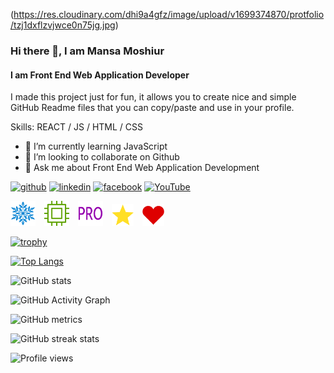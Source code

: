 (https://res.cloudinary.com/dhi9a4gfz/image/upload/v1699374870/protfolio/tzj1dxflzvjwce0n75jg.jpg)

### Hi there 👋, I am Mansa Moshiur
#### I am Front End Web Application  Developer 


I made this project just for fun, it allows you to create nice and simple GitHub Readme files that you can copy/paste and use in your profile.

Skills:  REACT / JS / HTML / CSS

- 🌱 I’m currently learning JavaScript 
- 👯 I’m looking to collaborate on Github 
- 💬 Ask me about Front End Web Application  Development 


[<img src='https://cdn.jsdelivr.net/npm/simple-icons@3.0.1/icons/github.svg' alt='github' height='40'>](https://github.com/mansamoshiur)  [<img src='https://cdn.jsdelivr.net/npm/simple-icons@3.0.1/icons/linkedin.svg' alt='linkedin' height='40'>](https://www.linkedin.com/in/mansamoshiur/)  [<img src='https://cdn.jsdelivr.net/npm/simple-icons@3.0.1/icons/facebook.svg' alt='facebook' height='40'>](https://www.facebook.com/mansamoshiur)  [<img src='https://cdn.jsdelivr.net/npm/simple-icons@3.0.1/icons/youtube.svg' alt='YouTube' height='40'>](https://www.youtube.com/channel/@mansamoshiur)  

<a href='https://archiveprogram.github.com/'><img src='https://raw.githubusercontent.com/acervenky/animated-github-badges/master/assets/acbadge.gif' width='40' height='40'></a> <a href='https://docs.github.com/en/developers'><img src='https://raw.githubusercontent.com/acervenky/animated-github-badges/master/assets/devbadge.gif' width='40' height='40'></a> <a href='https://github.com/pricing'><img src='https://raw.githubusercontent.com/acervenky/animated-github-badges/master/assets/pro.gif' width='40' height='40'></a> <a href='https://stars.github.com/'><img src='https://raw.githubusercontent.com/acervenky/animated-github-badges/master/assets/starbadge.gif' width='35' height='35'></a> <a href='https://docs.github.com/en/github/supporting-the-open-source-community-with-github-sponsors'><img src='https://raw.githubusercontent.com/acervenky/animated-github-badges/master/assets/sponsorbadge.gif' width='35' height='35'></a> 

[![trophy](https://github-profile-trophy.vercel.app/?username=mansamoshiur)](https://github.com/ryo-ma/github-profile-trophy)

[![Top Langs](https://github-readme-stats.vercel.app/api/top-langs/?username=mansamoshiur)](https://github.com/anuraghazra/github-readme-stats)

![GitHub stats](https://github-readme-stats.vercel.app/api?username=mansamoshiur&show_icons=true&count_private=true)  

![GitHub Activity Graph](https://activity-graph.herokuapp.com/graph?username=mansamoshiur)  

![GitHub metrics](https://metrics.lecoq.io/mansamoshiur)  

![GitHub streak stats](https://streak-stats.demolab.com/?user=mansamoshiur)  

![Profile views](https://gpvc.arturio.dev/mansamoshiur)  
